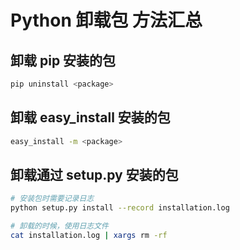 # Python 卸载包 方法汇总

## 卸载 pip 安装的包

```bash
pip uninstall <package>
```

## 卸载 easy_install 安装的包

```bash
easy_install -m <package>
```

## 卸载通过 setup.py 安装的包

```bash
# 安装包时需要记录日志
python setup.py install --record installation.log

# 卸载的时候，使用日志文件
cat installation.log | xargs rm -rf
```

